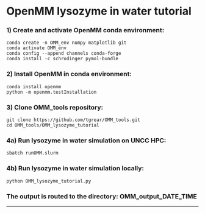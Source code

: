 # OpenMM lysozyme in water tutorial

### 1) Create and activate OpenMM conda environment:
    conda create -n OMM_env numpy matplotlib git 
    conda activate OMM_env 
    conda config --append channels conda-forge 
    conda install -c schrodinger pymol-bundle 

### 2) Install OpenMM in conda environment:
    conda install openmm 
    python -m openmm.testInstallation 

### 3) Clone OMM_tools repository:
    git clone https://github.com/tgrear/OMM_tools.git 
    cd OMM_tools/OMM_lysozyme_tutorial 

### 4a) Run lysozyme in water simulation on UNCC HPC:
    sbatch runOMM.slurm 

### 4b) Run lysozyme in water simulation locally:
    python OMM_lysozyme_tutorial.py 
    
### The output is routed to the directory: OMM_output_DATE_TIME

---
